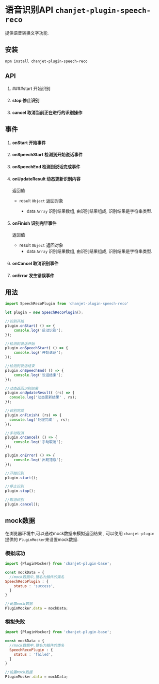 # 语音识别API `chanjet-plugin-speech-reco`

提供语音转换文字功能.



## 安装

```
npm install chanjet-plugin-speech-reco
```



## API

1. ####start 开始识别
2. #### stop 停止识别

3. #### cancel 取消当前正在进行的识别操作





## 事件

1. #### onStart 开始事件

2. #### onSpeechStart 检测到开始说话事件

3. #### onSpeechEnd 检测到说话完成事件

4. #### onUpdateResult 动态更新识别内容

   返回值

   - result `Object` 返回对象

     - data `Array` 识别结果数组, 由识别结果组成, 识别结果是字符串类型.

5. #### onFinish 识别完毕事件

   返回值

   - result `Object` 返回对象
     - data `Array` 识别结果数组, 由识别结果组成, 识别结果是字符串类型.

6. #### onCancel 取消识别事件

7. #### onError 发生错误事件


## 用法

```javascript
import SpeechRecoPlugin from 'chanjet-plugin-speech-reco'

let plugin = new SpeechRecoPlugin();

//识别开始
plugin.onStart( () => {
	console.log('启动识别');
});

//检测到说话开始
plugin.onSpeechStart( () => {
	console.log('开始说话');
});

//检测到说话结束
plugin.onSpeechEnd( () => {
	console.log('说话结束');
});

//动态返回识别结果
plugin.onUpdateResult( (rs) => {
  console.log('动态更新结果' , rs);
});

//识别完成
plugin.onFinish( (rs) => {
  console.log('处理完成' , rs);
});

//手动取消
plugin.onCancel( () => {
	console.log('手动取消');
});

plugin.onError( () => {
	console.log('出现错误');
});

//开始识别
plugin.start();

//停止识别
plugin.stop();

//取消识别
plugin.cancel();
```





## mock数据

在浏览器环境中,可以通过mock数据来模拟返回结果 , 可以使用 `chanjet-plugin` 提供的 `PluginMocker`来设置mock数据.



### 模拟成功

```javascript
import {PluginMocker} from 'chanjet-plugin-base';

const mockData = {
  //mock数据中,键名为插件的类名
SpeechRecoPlugin : {
    status : 'success',
  }
}

//设置mock数据
PluginMocker.data = mockData;


```



### 模拟失败

```javascript
import {PluginMocker} from 'chanjet-plugin-base';

const mockData = {
  //mock数据中,键名为插件的类名
  SpeechRecoPlugin : {
    status : 'failed',
  }
}

//设置mock数据
PluginMocker.data = mockData;
```